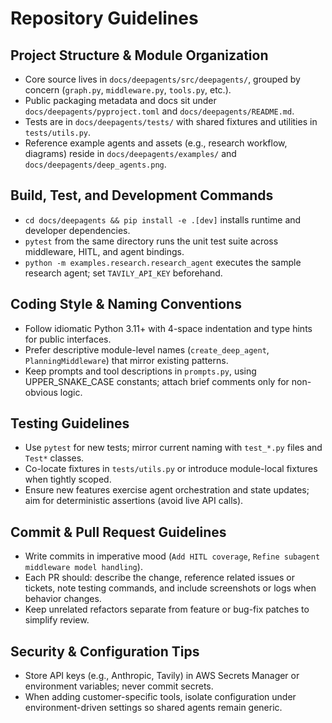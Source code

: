 # Repository Guidelines

## Project Structure & Module Organization
- Core source lives in `docs/deepagents/src/deepagents/`, grouped by concern (`graph.py`, `middleware.py`, `tools.py`, etc.).
- Public packaging metadata and docs sit under `docs/deepagents/pyproject.toml` and `docs/deepagents/README.md`.
- Tests are in `docs/deepagents/tests/` with shared fixtures and utilities in `tests/utils.py`.
- Reference example agents and assets (e.g., research workflow, diagrams) reside in `docs/deepagents/examples/` and `docs/deepagents/deep_agents.png`.

## Build, Test, and Development Commands
- `cd docs/deepagents && pip install -e .[dev]` installs runtime and developer dependencies.
- `pytest` from the same directory runs the unit test suite across middleware, HITL, and agent bindings.
- `python -m examples.research.research_agent` executes the sample research agent; set `TAVILY_API_KEY` beforehand.

## Coding Style & Naming Conventions
- Follow idiomatic Python 3.11+ with 4-space indentation and type hints for public interfaces.
- Prefer descriptive module-level names (`create_deep_agent`, `PlanningMiddleware`) that mirror existing patterns.
- Keep prompts and tool descriptions in `prompts.py`, using UPPER_SNAKE_CASE constants; attach brief comments only for non-obvious logic.

## Testing Guidelines
- Use `pytest` for new tests; mirror current naming with `test_*.py` files and `Test*` classes.
- Co-locate fixtures in `tests/utils.py` or introduce module-local fixtures when tightly scoped.
- Ensure new features exercise agent orchestration and state updates; aim for deterministic assertions (avoid live API calls).

## Commit & Pull Request Guidelines
- Write commits in imperative mood (`Add HITL coverage`, `Refine subagent middleware model handling`).
- Each PR should: describe the change, reference related issues or tickets, note testing commands, and include screenshots or logs when behavior changes.
- Keep unrelated refactors separate from feature or bug-fix patches to simplify review.

## Security & Configuration Tips
- Store API keys (e.g., Anthropic, Tavily) in AWS Secrets Manager or environment variables; never commit secrets.
- When adding customer-specific tools, isolate configuration under environment-driven settings so shared agents remain generic.
